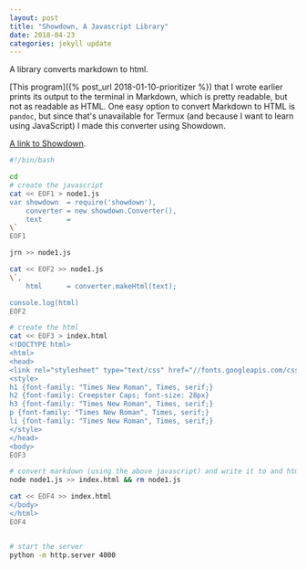 ```yaml
---
layout: post
title: "Showdown, A Javascript Library"
date: 2018-04-23
categories: jekyll update
---
```


A library converts markdown to html.

[This program]({% post_url 2018-01-10-prioritizer %}) that I wrote earlier prints its output to the terminal in Markdown, which is pretty readable, but not as readable as HTML. One easy option to convert Markdown to HTML is `pandoc`, but since that's unavailable for Termux (and because I want to learn using JavaScript) I made this converter using Showdown.

[A link to Showdown](https://github.com/showdownjs/showdown).   

``` bash
#!/bin/bash

cd 
# create the javascript
cat << EOF1 > node1.js
var showdown  = require('showdown'),
    converter = new showdown.Converter(),
    text      = 
\`
EOF1

jrn >> node1.js

cat << EOF2 >> node1.js
\`,
    html      = converter.makeHtml(text);

console.log(html)
EOF2

# create the html
cat << EOF3 > index.html
<!DOCTYPE html>
<html>
<head>
<link rel="stylesheet" type="text/css" href="//fonts.googleapis.com/css?family=Creepster+Caps" />
<style>
h1 {font-family: "Times New Roman", Times, serif;}
h2 {font-family: Creepster Caps; font-size: 28px}
h3 {font-family: "Times New Roman", Times, serif;}
p {font-family: "Times New Roman", Times, serif;}
li {font-family: "Times New Roman", Times, serif;}
</style>
</head>
<body>
EOF3

# convert markdown (using the above javascript) and write it to and html file
node node1.js >> index.html && rm node1.js

cat << EOF4 >> index.html
</body>
</html>
EOF4


# start the server
python -m http.server 4000
```